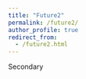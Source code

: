 ```yaml
---
title: "Future2"
permalink: /future2/
author_profile: true
redirect_from:  
  - /future2.html
---
```

Secondary 